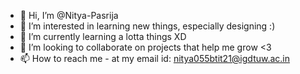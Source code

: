 - 👋 Hi, I’m @Nitya-Pasrija
- 👀 I’m interested in learning new things, especially designing :)
- 🌱 I’m currently learning a lotta things XD
- 💞️ I’m looking to collaborate on projects that help me grow <3 
- 📫 How to reach me - at my email id: nitya055btit21@igdtuw.ac.in

<!---
Nitya-Pasrija/Nitya-Pasrija is a ✨ special ✨ repository because its `README.md` (this file) appears on your GitHub profile.
You can click the Preview link to take a look at your changes.
--->
